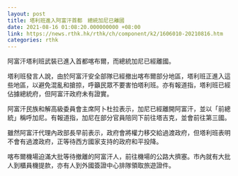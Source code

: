```yaml
---
layout: post
title: 塔利班進入阿富汗首都　總統加尼已離國
date: 2021-08-16 01:08:20.000000000 +08:00
link: https://news.rthk.hk/rthk/ch/component/k2/1606010-20210816.htm
categories: rthk
---
```


阿富汗塔利班武裝已進入首都喀布爾，而總統加尼已經離國。

塔利班發言人說，由於阿富汗安全部隊已經撤出喀布爾部分地區，塔利班正進入這些地區，以避免混亂和搶掠，呼籲民眾不要害怕塔利班。亦有報道指，塔利班已經佔據總統府，但阿富汗政府未有證實。

阿富汗民族和解高級委員會主席阿卜杜拉表示，加尼已經離開阿富汗，並以「前總統」稱呼加尼。有報道指，加尼在部分官員陪同下前往塔吉克，並會前往第三國。

雖然阿富汗代理內政部長早前表示，政府會將權力移交給過渡政府，但塔利班表明不會有過渡政府，正等待西方國家支持的政府和平投降。

喀布爾機場迫滿大批等待撤離的阿富汗人，前往機場的公路大擠塞。市內就有大批人到櫃員機提款，亦有人到外國簽證中心排隊領取旅遊證件。
